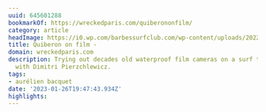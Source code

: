 ```yaml
---
uuid: 645601288
bookmarkOf: https://wreckedparis.com/quiberononfilm/
category: article
headImage: https://i0.wp.com/barbessurfclub.com/wp-content/uploads/2022/01/Photo27_25-1.jpg?fit=1786%2C1190&quality=95&ssl=1
title: Quiberon on film -
domain: wreckedparis.com
description: Trying out decades old waterproof film cameras on a surf trip out west
  with Dimitri Pierzchlewicz.
tags:
- aurélien bacquet
date: '2023-01-26T19:47:43.934Z'
highlights:
---
```



